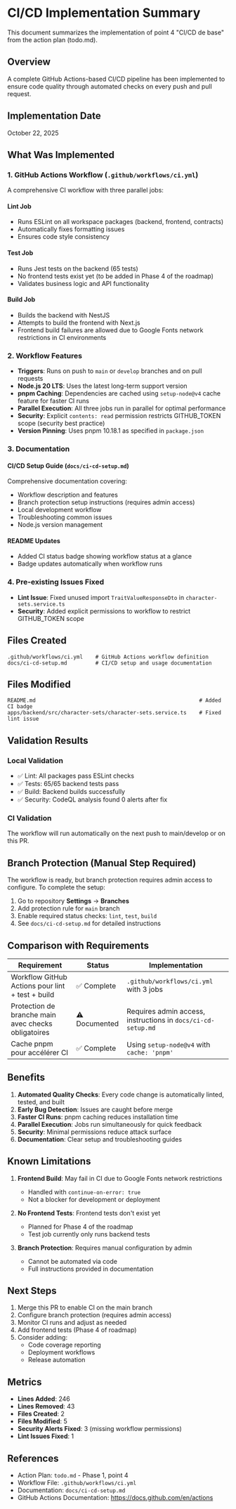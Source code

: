 # CI/CD Implementation Summary

This document summarizes the implementation of point 4 "CI/CD de base" from the action plan (todo.md).

## Overview

A complete GitHub Actions-based CI/CD pipeline has been implemented to ensure code quality through automated checks on every push and pull request.

## Implementation Date

October 22, 2025

## What Was Implemented

### 1. GitHub Actions Workflow (`.github/workflows/ci.yml`)

A comprehensive CI workflow with three parallel jobs:

#### Lint Job
- Runs ESLint on all workspace packages (backend, frontend, contracts)
- Automatically fixes formatting issues
- Ensures code style consistency

#### Test Job
- Runs Jest tests on the backend (65 tests)
- No frontend tests exist yet (to be added in Phase 4 of the roadmap)
- Validates business logic and API functionality

#### Build Job
- Builds the backend with NestJS
- Attempts to build the frontend with Next.js
- Frontend build failures are allowed due to Google Fonts network restrictions in CI environments

### 2. Workflow Features

- **Triggers**: Runs on push to `main` or `develop` branches and on pull requests
- **Node.js 20 LTS**: Uses the latest long-term support version
- **pnpm Caching**: Dependencies are cached using `setup-node@v4` cache feature for faster CI runs
- **Parallel Execution**: All three jobs run in parallel for optimal performance
- **Security**: Explicit `contents: read` permission restricts GITHUB_TOKEN scope (security best practice)
- **Version Pinning**: Uses pnpm 10.18.1 as specified in `package.json`

### 3. Documentation

#### CI/CD Setup Guide (`docs/ci-cd-setup.md`)
Comprehensive documentation covering:
- Workflow description and features
- Branch protection setup instructions (requires admin access)
- Local development workflow
- Troubleshooting common issues
- Node.js version management

#### README Updates
- Added CI status badge showing workflow status at a glance
- Badge updates automatically when workflow runs

### 4. Pre-existing Issues Fixed

- **Lint Issue**: Fixed unused import `TraitValueResponseDto` in `character-sets.service.ts`
- **Security**: Added explicit permissions to workflow to restrict GITHUB_TOKEN scope

## Files Created

```
.github/workflows/ci.yml    # GitHub Actions workflow definition
docs/ci-cd-setup.md         # CI/CD setup and usage documentation
```

## Files Modified

```
README.md                                                    # Added CI badge
apps/backend/src/character-sets/character-sets.service.ts    # Fixed lint issue
```

## Validation Results

### Local Validation
- ✅ Lint: All packages pass ESLint checks
- ✅ Tests: 65/65 backend tests pass
- ✅ Build: Backend builds successfully
- ✅ Security: CodeQL analysis found 0 alerts after fix

### CI Validation
The workflow will run automatically on the next push to main/develop or on this PR.

## Branch Protection (Manual Step Required)

The workflow is ready, but branch protection requires admin access to configure. To complete the setup:

1. Go to repository **Settings** → **Branches**
2. Add protection rule for `main` branch
3. Enable required status checks: `lint`, `test`, `build`
4. See `docs/ci-cd-setup.md` for detailed instructions

## Comparison with Requirements

| Requirement | Status | Implementation |
|-------------|--------|----------------|
| Workflow GitHub Actions pour lint + test + build | ✅ Complete | `.github/workflows/ci.yml` with 3 jobs |
| Protection de branche main avec checks obligatoires | ⚠️ Documented | Requires admin access, instructions in `docs/ci-cd-setup.md` |
| Cache pnpm pour accélérer CI | ✅ Complete | Using `setup-node@v4` with `cache: 'pnpm'` |

## Benefits

1. **Automated Quality Checks**: Every code change is automatically linted, tested, and built
2. **Early Bug Detection**: Issues are caught before merge
3. **Faster CI Runs**: pnpm caching reduces installation time
4. **Parallel Execution**: Jobs run simultaneously for quick feedback
5. **Security**: Minimal permissions reduce attack surface
6. **Documentation**: Clear setup and troubleshooting guides

## Known Limitations

1. **Frontend Build**: May fail in CI due to Google Fonts network restrictions
   - Handled with `continue-on-error: true`
   - Not a blocker for development or deployment
   
2. **No Frontend Tests**: Frontend tests don't exist yet
   - Planned for Phase 4 of the roadmap
   - Test job currently only runs backend tests

3. **Branch Protection**: Requires manual configuration by admin
   - Cannot be automated via code
   - Full instructions provided in documentation

## Next Steps

1. Merge this PR to enable CI on the main branch
2. Configure branch protection (requires admin access)
3. Monitor CI runs and adjust as needed
4. Add frontend tests (Phase 4 of roadmap)
5. Consider adding:
   - Code coverage reporting
   - Deployment workflows
   - Release automation

## Metrics

- **Lines Added**: 246
- **Lines Removed**: 43
- **Files Created**: 2
- **Files Modified**: 5
- **Security Alerts Fixed**: 3 (missing workflow permissions)
- **Lint Issues Fixed**: 1

## References

- Action Plan: `todo.md` - Phase 1, point 4
- Workflow File: `.github/workflows/ci.yml`
- Documentation: `docs/ci-cd-setup.md`
- GitHub Actions Documentation: https://docs.github.com/en/actions

